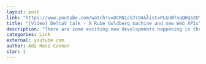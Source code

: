 ```yaml
---
layout: post
link: "https://www.youtube.com/watch?v=DCRN1cG7sOA&list=PLGUWTxqQHq52UYQJVPrDBI7YOZNWlp1en&index=14&t=0s"
title: "[Video] DeltaV talk - A Rube Goldberg machine and new Web APIs"
description: "There are some exciting new developments happening in the web platform right now. New APIs such as CSS Grid, Web Components, Custom CSS Properties and the Web Animation API. Each on their own is a complex topic worth getting to grips with but what this talk aims to show is how they can be used with each other when used together the result is greater than the sum of its parts."
categories: Link
external: youtube.com
author: Ada Rose Cannon
star: 1
---
```

